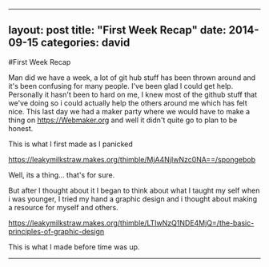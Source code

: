 
---
layout: post
title:  "First Week Recap"
date:   2014-09-15
categories: david
---

#First Week Recap

Man did we have a week, a lot of git hub stuff has been thrown around and it's been confusing for many people. I've been glad I could get help.
Personally it hasn't been to hard on me, I knew most of the github stuff that we've doing so i could actually help the others around me which has felt nice.
This last day we had a maker party where we would have to make a thing on https://Webmaker.org and well it didn't quite go to plan to be honest.

This is what I first made as I panicked

https://leakymilkstraw.makes.org/thimble/MjA4NjIwNzc0NA==/spongebob

Well, its a thing... that's for sure.

But after I thought about it I began to think about what I taught my self when i was younger, I tried my hand a graphic design and i thought about making a resource for myself and others.

https://leakymilkstraw.makes.org/thimble/LTIwNzQ1NDE4MjQ=/the-basic-principles-of-graphic-design

This is what I made before time was up.

----

